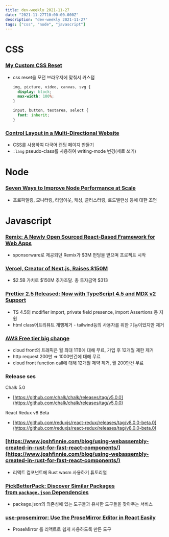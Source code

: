 ```yaml
---
title: dev-weekly 2021-11-27
date: "2021-11-27T10:00:00.000Z"
description: "dev-weekly 2021-11-27"
tags: ["css", "node", "javascript"]
---
```


# CSS

### **[My Custom CSS Reset](https://www.joshwcomeau.com/css/custom-css-reset)**

- css reset을 모던 브라우저에 맞춰서 커스텀
    
    ```css
    img, picture, video, canvas, svg {
      display: block;
      max-width: 100%;
    }
    ```
    
    ```css
    input, button, textarea, select {
      font: inherit;
    }
    ```
    

### **[Control Layout in a Multi-Directional Website](https://css-tricks.com/control-layout-in-a-multi-directional-website)**

- CSS를 사용하여 다국어 랜딩 페이지 만들기
- `:lang` pseudo-class를 사용하여 writing-mode 변경(세로 쓰기)

# Node

### **[Seven Ways to Improve Node Performance at Scale](https://blog.appsignal.com/2021/11/24/7-ways-to-improve-nodejs-performance-at-scale.html)**

- 프로파일링, 모니터링, 타임아웃, 캐싱, 클러스터링, 로드밸런싱 등에 대한 조언

# Javascript

### **[Remix: A Newly Open Sourced React-Based Framework for Web Apps](https://remix.run/)**

- sponsorware로 제공되던 Remix가 $3M 펀딩을 받으며 프로젝트 시작

### **[Vercel, Creator of Next.js, Raises $150M](https://vercel.com/blog/vercel-funding-series-d-and-valuation)**

- $2.5B 가치로 $150M 추가조달. 총 투자금액 $313

### **[Prettier 2.5 Released: Now with TypeScript 4.5 and MDX v2 Support](https://prettier.io/blog/2021/11/25/2.5.0.html)**

- TS 4.5의 modifier import, private field presence, import Assertions 등 지원
- html class어트리뷰트 개행제거 - tailwind등의 사용자를 위한 기능이었지만 제거

### **[AWS Free tier big change](https://aws.amazon.com/ko/blogs/aws/aws-free-tier-data-transfer-expansion-100-gb-from-regions-and-1-tb-from-amazon-cloudfront-per-month/)**

- cloud front의 트래픽은 월 최대 1TB에 대해 무료, 가입 후 12개월 제한 제거
- http request 200만 ⇒ 1000만건에 대해 무료
- cloud front function call에 대해 12개월 제약 제거, 월 200만건 무료

### Release ses

Chalk 5.0

- [https://github.com/chalk/chalk/releases/tag/v5.0.0](https://github.com/chalk/chalk/releases/tag/v5.0.0)

React Redux v8 Beta

- [https://github.com/reduxjs/react-redux/releases/tag/v8.0.0-beta.0](https://github.com/reduxjs/react-redux/releases/tag/v8.0.0-beta.0)

### **[https://www.joshfinnie.com/blog/using-webassembly-created-in-rust-for-fast-react-components/](https://www.joshfinnie.com/blog/using-webassembly-created-in-rust-for-fast-react-components/)**

- 리액트 컴포넌트에 Rust wasm 사용하기 튜토리얼

### **[PickBetterPack: Discover Similar Packages from `package.json` Dependencies](https://pickbetterpack.com/)**

- package.json의 의존성에 있는 도구들과 유사한 도구들을 찾아주는 서비스

### **[use-prosemirror: Use the ProseMirror Editor in React Easily](https://github.com/dminkovsky/use-prosemirror)**

- ProseMirror 를 리액트로 쉽게 사용하도록 만든 도구
